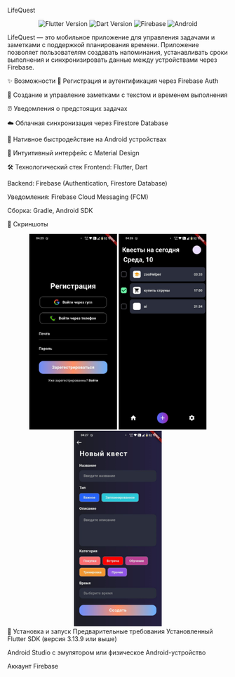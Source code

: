 LifeQuest
<p align="center"> <img src="https://img.shields.io/badge/Flutter-3.13.9-blue?style=for-the-badge&logo=flutter" alt="Flutter Version"> <img src="https://img.shields.io/badge/Dart-3.1.5-blue?style=for-the-badge&logo=dart" alt="Dart Version"> <img src="https://img.shields.io/badge/Firebase-FFCA28?style=for-the-badge&logo=firebase&logoColor=black" alt="Firebase"> <img src="https://img.shields.io/badge/Android-3DDC84?style=for-the-badge&logo=android&logoColor=white" alt="Android"> </p>
LifeQuest — это мобильное приложение для управления задачами и заметками с поддержкой планирования времени. Приложение позволяет пользователям создавать напоминания, устанавливать сроки выполнения и синхронизировать данные между устройствами через Firebase.

✨ Возможности
🔐 Регистрация и аутентификация через Firebase Auth

📝 Создание и управление заметками с текстом и временем выполнения

⏰ Уведомления о предстоящих задачах

☁️ Облачная синхронизация через Firestore Database

📱 Нативное быстродействие на Android устройствах

🎨 Интуитивный интерфейс с Material Design

🛠 Технологический стек
Frontend: Flutter, Dart 

Backend: Firebase (Authentication, Firestore Database)

Уведомления: Firebase Cloud Messaging (FCM)

Сборка: Gradle, Android SDK

📸 Скриншоты
<div align="center">  <img src="screenshots/register.jpg" width="200" alt="Экран регистрации"> <img src="screenshots/notes_list.jpg" width="200" alt="Список заметок"> <img src="screenshots/add_note.jpg" width="200" alt="Добавление заметки"> </div>
🚀 Установка и запуск
Предварительные требования
Установленный Flutter SDK (версия 3.13.9 или выше)

Android Studio с эмулятором или физическое Android-устройство

Аккаунт Firebase
